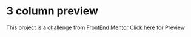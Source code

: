# 3 column preview
This project is a challenge from [FrontEnd Mentor](https://www.frontendmentor.io/)
[Click here](https://3-column-preview-kf47edzl0-diogojustino.vercel.app/) for Preview
